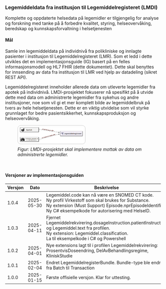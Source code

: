 
### Legemiddeldata fra institusjon til Legemiddelregisteret (LMDI)

Komplette og oppdaterte helsedata på legemidler er tilgjengelig for analyse og forskning med tanke på å forbedre kvalitet, styring, helseovervåking, beredskap og kunnskapsforvaltning i helsetjenesten

#### Mål

Samle inn legemiddeldata på individnivå fra polikliniske og innlagte pasienter i institusjon til Legemiddelregisteret (LMR). Som et ledd i dette utvikles det en implementasjonsguide (IG) basert på en felles informasjonsmodell og HL7 FHIR (dette dokumentet). Dette skal benyttes for innsending av data fra institusjon til LMR ved hjelp av datadeling (sikret REST API).

Legemiddelregisteret inneholder allerede data om utleverte legemidler fra apotek på individnivå. LMDI-prosjektet fokuserer nå spesifikt på å utvide dette med data om administrerte legemidler fra sykehus og andre institusjoner, noe som vil gi et mer komplett bilde av legemiddelbruk på tvers av hele helsetjenesten. Dette er en viktig utvidelse som vil styrke grunnlaget for bedre pasientsikkerhet, kunnskapsproduksjon og helseovervåking.

<figure>
    <img src="lmdi-2.png" width="49%" style="border: 1px solid rgba(0, 0, 0, 0.2); border-radius: 10px; padding: 5px;">
    <figcaption style="font-style: italic; font-size: 14px; margin-top: 5px;">
        Figur: LMDI-prosjektet skal implementere mottak av data om administrerte legemidler.
    </figcaption>
</figure>
<br clear="all"/>


#### Versjoner av implementasjonsguiden

| Versjon | Dato | Beskrivelse |
|---------|------|-------------|
| 1.0.4 | 2025-05-30 | Legemiddel.code kan nå være en SNOMED CT kode.<br/> Ny profil Virkestoff som skal brukes for Substance.<br/>Ny extension (Must Support) Episode.nprEpisodeIdentifier. <br/> Ny C# eksempelkode for autorisering med HelseID.  |
| 1.0.3 | 2025-04-11 | Fjernet Legemiddelrekvirering.dosageInstruction.patientInstruction og Legemiddel.text fra profilen. <br/> Ny extension: Legemiddel.classification. <br/> La til eksempelkode i C# og Powershell   |
| 1.0.2 | 2025-04-01 | Nye extensions lagt til i profilen Legemiddelrekvirering: ProsentvisDoseendring, DelAvBehandlingsregime, KliniskStudie   |
| 1.0.1 | 2025-02-04 | Endret LegemiddelregisterBundle. Bundle-type ble endret fra Batch til Transaction  |
| 1.0.0 | 2025-01-15 | Første offisielle versjon. Klar for uttesting. |

